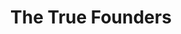 ---
pid: PT181
title: The True Founders
location_transcription: freestanding wall on Kelly Drive near Art Museum
zipcode: '19125'
outside_phl: 
neighborhood: Fishtown,Kensington
age: '29'
age_range: 20-29
instagram: 
image_file_name: PT_181.jpg
proposal_transcription: |-
  A monument to the Lenape natives, Black Americans who came North during the civil war & new generations of immigrants seeking sanctuary. A mural showing the diversity of Philly, but paying homage to the first peoples all others owe lineage to. Like a segment of a wall, w/ chronological paintings
  [paintings of Lenape & undeveloped/national land] --> [colonial architecture & folks coming up from Underground RR] --> [Great Migration] --> [Sanctuary City]
topic: African Americans,History,Immigration,Native Americans
topic_summary: 0, 0, 0, 0
type: 2D,Mural
keywords_other: black americans, lenape, migration
credit: Liliana Zaragoza
image_labels: 
twitter: 
facebook: 
permalink: "/monuments/pt181/"
layout: item-page
---